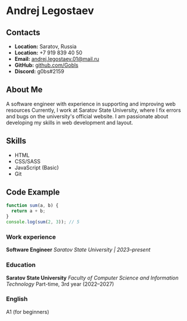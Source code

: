 # Andrej Legostaev

## Contacts
- **Location:** Saratov, Russia
- **Location:** +7 919 839 40 50
- **Email:** andrej.legostaev.01@mail.ru 
- **GitHub:** [github.com/Gobls](https://github.com/Gobls)  
- **Discord:** g0bs#2159

## About Me
A software engineer with experience in supporting and improving web resources Currently, I work at Saratov State University, where I fix errors and bugs on the university's official website. I am passionate about developing my skills in web development and layout. 

## Skills
- HTML
- CSS/SASS 
- JavaScript (Basic)  
- Git

## Code Example
```javascript
function sum(a, b) {
  return a + b;
}
console.log(sum(2, 3)); // 5
```

### Work experience 
**Software Engineer** *Saratov State University | 2023–present*

### Education 
**Saratov State University** 
*Faculty of Computer Science and Information Technology* 
Part-time, 3rd year (2022–2027)

### English 
A1 (for beginners)